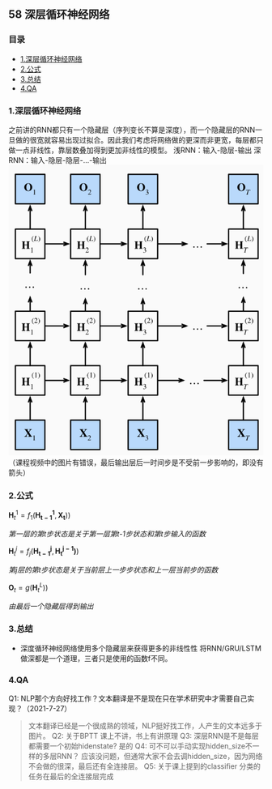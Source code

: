 ## 58 深层循环神经网络
### 目录
  * [1.深层循环神经网络](#1深层循环神经网络)
  * [2.公式](#2公式)
  * [3.总结](#3总结)
  * [4.QA](#4qa)
### 1.深层循环神经网络
之前讲的RNN都只有一个隐藏层（序列变长不算是深度），而一个隐藏层的RNN一旦做的很宽就容易出现过拟合。因此我们考虑将网络做的更深而非更宽，每层都只做一点非线性，靠层数叠加得到更加非线性的模型。
浅RNN：输入-隐层-输出
深RNN：输入-隐层-隐层-...-输出
![](../imgs/58/58-01.png)
（课程视频中的图片有错误，最后输出层后一时间步是不受前一步影响的，即没有箭头）
### 2.公式
 
$\mathbf{H}_t^1=f_1(\mathbf{H_{t-1}^1},\mathbf{X_t}))$
 
*第一层的第t步状态是关于第一层第t-1步状态和第t步输入的函数*
 
$\mathbf{H}_t^j=f_j(\mathbf{H_{t-1}^j},\mathbf{H_{t}^{j-1})})$
 
*第j层的第t步状态是关于当前层上一步步状态和上一层当前步的函数*
 
$\mathbf{O}_t=g(\mathbf{H}_t^L))$
 
*由最后一个隐藏层得到输出*
### 3.总结
- 深度循环神经网络使用多个隐藏层来获得更多的非线性性
将RNN/GRU/LSTM做深都是一个道理，三者只是使用的函数f不同。
### 4.QA
Q1: NLP那个方向好找工作？文本翻译是不是现在只在学术研究中才需要自己实现？（2021-7-27）
> 文本翻译已经是一个很成熟的领域，NLP挺好找工作，人产生的文本远多于图片。
Q2: 关于BPTT
> 课上不讲，书上有讲原理
Q3: 深层RNN是不是每层都需要一个初始hidenstate?
> 是的
Q4: 可不可以手动实现hidden_size不一样的多层RNN？
> 应该没问题，但通常大家不会去调hidden_size，因为网络不会做的很深，最后还有全连接层。
Q5: 关于课上提到的classifier
> 分类的任务在最后的全连接层完成
